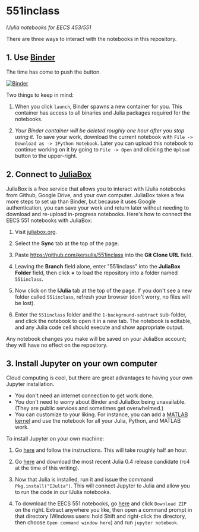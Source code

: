 # 551inclass
_IJulia notebooks for EECS 453/551_

There are three ways to interact with the notebooks in this repository.

## 1. Use [Binder](http://mybinder.org/)

The time has come to push the button.

[![Binder](http://mybinder.org/badge.svg)](http://mybinder.org/repo/kersulis/551inclass)

Two things to keep in mind:

1. When you click `launch`, Binder spawns a new container for you. This container has access to all binaries and Julia packages required for the notebooks.

2. *Your Binder container will be deleted roughly one hour after you stop using it.* To save your work, download the current notebook with `File -> Download as -> IPython Notebook`. Later you can upload this notebook to continue working on it by going to `File -> Open` and clicking the `Upload` button to the upper-right.

## 2. Connect to [JuliaBox](http://juliabox.org/)

JuliaBox is a free service that allows you to interact with IJulia notebooks from Github, Google Drive, and your own computer. JuliaBox takes a few more steps to set up than Binder, but because it uses Google authentication, you can save your work and return later without needing to download and re-upload in-progress notebooks. Here's how to connect the EECS 551 notebooks with JuliaBox:

1. Visit [juliabox.org](https://juliabox.org/).

2. Select the **Sync** tab at the top of the page.

3. Paste https://github.com/kersulis/551inclass into the **Git Clone URL** field.

4. Leaving the **Branch** field alone, enter "551inclass" into the **JuliaBox Folder** field, then click **+** to load the repository into a folder named `551inclass`.

5. Now click on the **IJulia** tab at the top of the page. If you don't see a new folder called `551inclass`, refresh your browser (don't worry, no files will be lost).

6. Enter the `551inclass` folder and the `1-background-subtract` sub-folder, and click the notebook to open it in a new tab. The notebook is editable, and any Julia code cell should execute and show appropriate output.

Any notebook changes you make will be saved on your JuliaBox account; they will have no effect on the repository.

## 3. Install Jupyter on your own computer

Cloud computing is cool, but there are great advantages to having your own Jupyter installation.

* You don't need an internet connection to get work done.
* You don't need to worry about Binder and JuliaBox being unavailable. (They are public services and sometimes get overwhelmed.)
* You can customize to your liking. For instance, you can add a [MATLAB kernel](https://github.com/calysto/matlab_kernel) and use the notebook for all your Julia, Python, and MATLAB work.

To install Jupyter on your own machine:

1. Go [here](http://jupyter.readthedocs.org/en/latest/install.html) and follow the instructions. This will take roughly half an hour.

2. Go [here](http://julialang.org/downloads/) and download the most recent Julia 0.4 release candidate (rc4 at the time of this writing).

3. Now that Julia is installed, run it and issue the command `Pkg.install("IJulia")`. This will connect Jupyter to Julia and allow you to run the code in our IJulia notebooks.

4. To download the EECS 551 notebooks, go [here](https://github.com/kersulis/551inclass) and click `Download ZIP` on the right. Extract anywhere you like, then open a command prompt in that directory (Windows users: hold Shift and right-click the directory, then choose `Open command window here`) and run `jupyter notebook`.
